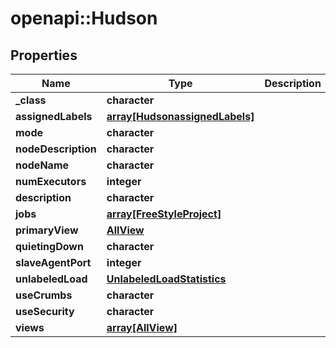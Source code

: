 # openapi::Hudson


## Properties
Name | Type | Description | Notes
------------ | ------------- | ------------- | -------------
**_class** | **character** |  | [optional] 
**assignedLabels** | [**array[HudsonassignedLabels]**](HudsonassignedLabels.md) |  | [optional] 
**mode** | **character** |  | [optional] 
**nodeDescription** | **character** |  | [optional] 
**nodeName** | **character** |  | [optional] 
**numExecutors** | **integer** |  | [optional] 
**description** | **character** |  | [optional] 
**jobs** | [**array[FreeStyleProject]**](FreeStyleProject.md) |  | [optional] 
**primaryView** | [**AllView**](AllView.md) |  | [optional] 
**quietingDown** | **character** |  | [optional] 
**slaveAgentPort** | **integer** |  | [optional] 
**unlabeledLoad** | [**UnlabeledLoadStatistics**](UnlabeledLoadStatistics.md) |  | [optional] 
**useCrumbs** | **character** |  | [optional] 
**useSecurity** | **character** |  | [optional] 
**views** | [**array[AllView]**](AllView.md) |  | [optional] 


